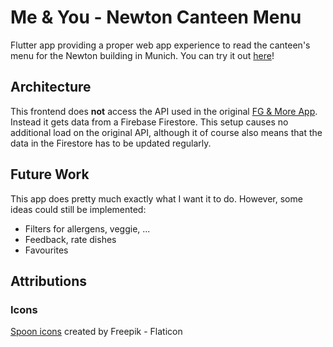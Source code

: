 # Me & You - Newton Canteen Menu

Flutter app providing a proper web app experience to read the canteen's menu for the Newton building in Munich.
You can try it out [here](https://cestcedric.github.io/me-and-you/)!

## Architecture

This frontend does **not** access the API used in the original [FG & More App](https://fruehaufgenuss.de/fruehauf-genuss-app/).
Instead it gets data from a Firebase Firestore. This setup causes no additional load on the original API, although it of course also means that the data in the Firestore has to be updated regularly.

## Future Work

This app does pretty much exactly what I want it to do.
However, some ideas could still be implemented:

- Filters for allergens, veggie, ...
- Feedback, rate dishes
- Favourites

## Attributions

### Icons

[Spoon icons]("https://www.flaticon.com/free-icons/sppon) created by Freepik - Flaticon

